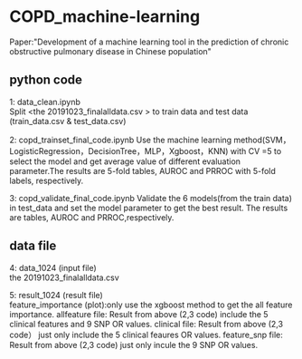 # COPD_machine-learning
Paper:"Development of a machine learning tool in the prediction of chronic obstructive pulmonary disease in Chinese population"
###
## python code 
1: data_clean.ipynb  
   Split <the 20191023_finalalldata.csv > to train data and test data  (train_data.csv & test_data.csv) 
    
2: copd_trainset_final_code.ipynb 
   Use the machine learning method(SVM，LogisticRegression，DecisionTree，MLP，Xgboost，KNN) with CV =5 to select the model and get average value of different evaluation parameter.The results are 5-fold tables, AUROC and PRROC with 5-fold labels, respectively. 

3: copd_validate_final_code.ipynb 
   Validate the 6 models(from the train data) in test_data and set the model parameter to get the best result. The results are tables, AUROC and PRROC,respectively. 
## data file  

4: data_1024  (input file)   
   the 20191023_finalalldata.csv

5: result_1024 (result file)  
   feature_importance (plot):only use the xgboost method to get the all feature importance.
   allfeature file: Result from above (2,3 code) include the 5 clinical features and 9 SNP OR values. 
   clinical file:  Result from above (2,3 code） just only include the 5 clinical feaures OR values.
   feature_snp file: Result from above (2,3 code) just only incule the 9 SNP OR values.
